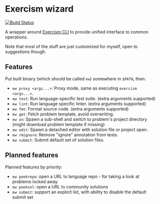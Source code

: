 # Exercism wizard

[![Build Status](https://travis-ci.org/Javran/exercism-wizard.svg?branch=master)](https://travis-ci.org/Javran/exercism-wizard)

A wrapper around [Exercism CLI](https://github.com/exercism/cli) to provide unified interface to common operations.

Note that most of the stuff are just customized for myself, open to suggestions though.

## Features

Put built binary (which should be called `ew`) somewhere in `$PATH`, then:

- `ew proxy <args...>`: Proxy mode, same as executing `exercism <args...>`.
- `ew test`: Run language-specific test suite. (extra arguments supported)
- `ew lint`: Run language specific linter. (extra arguments supported)
- `ew fmt`: Format source code. (extra arguments supported)
- `ew get`: Fetch problem template, avoid overwriting.
- `ew on`: Spawn a sub-shell and switch to problem's project directory
  (might download problem template if missing)
- `ew edit`: Spawn a detached editor with solution file or project open.
- `ew rmignore`: Remove "ignore" annotation from tests.
- `ew submit`: Submit default set of solution files.

## Planned features

Planned features by priority:

- `ew peekrepo`: open a URL to language repo - for taking a look at problems locked away
- `ew peeksol`: open a URL to community solutions
- `ew submit`: support an explicit list, with ability to disable the default submit set
